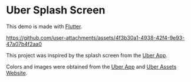 # Uber Splash Screen

This demo is made with [Flutter][flutter].

https://github.com/user-attachments/assets/4f3b30a1-4938-42f4-9e93-47a07b4f2aa0

This project was inspired by the splash screen from the [Uber App][uber-app].

Colors and images were obtained from the [Uber App][uber-app] and [Uber Assets Website][uber-assets].

[flutter]: https://flutter.dev
[uber-app]: https://apps.apple.com/us/app/uber-request-a-ride/id368677368
[uber-assets]: https://assets.uber.com
